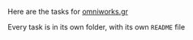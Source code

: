 Here are the tasks for [omniworks.gr](https://www.omniworks.gr/)

Every task is in its own folder, with its own `README` file
